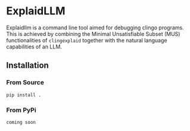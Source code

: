 # ExplaidLLM

Explaidllm is a command line tool aimed for debugging clingo programs. This is achieved by combining the Minimal 
Unsatisfiable Subset (MUS) functionalities of `clingexplaid` together with the natural language capabilities of an LLM.

## Installation

### From Source

`pip install .`

### From PyPi

`coming soon`